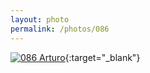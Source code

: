 ```yaml
---
layout: photo
permalink: /photos/086
---
```


[![086 Arturo](https://c1.staticflickr.com/1/740/21645982141_ecccfe6789_b.jpg)](https://www.flickr.com/photos/131440297@N08/21645982141/){:target="_blank"}
